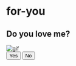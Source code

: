 # for-you  

<!DOCTYPE html>
<html lang="en">
<head>
    <meta charset="UTF-8">
    <meta name="viewport" content="width=device-width, initial-scale=1.0">
    <title>Document</title>
    <link rel="stylesheet" href="style.css"/>
</head>
<body>
    <div class="wrapper">
        <h2 class="question">Do you love me?</h2>
        <img class="gif" alt="gif" src="https://media0.giphy.com/media/t8Lo2mPAzOcmVTgtGe/giphy.gif?cid=6c09b952231uyrnduhdsf4wqnxz03rv9wx3ni5sm0zolrxz3&ep=v1_stickers_related&rid=giphy.gif&ct=s"/>
        <div class="btn-group">
            <button class="yes-btn">Yes</button>
            <button class="no-btn">No</button>
        </div>
    </div>
    <script src="script.js">const wrapper = document.querySelector(".wrapper"
    const question = document.querySelector(".question");
const gif = document.querySelector(".gif");
const yesBtn = document.querySelector(".yes-btn");
const noBtn = document.querySelector(".no-btn");

yesBtn.addEventListener("click", () => {
  question.innerHTML = "I love you too! 😘";
  gif.src =
    "https://media1.giphy.com/media/iCVzZwwE6QNAV2tEE0/giphy.gif";
});

noBtn.addEventListener("mouseover", () => {
  const noBtnRect = noBtn.getBoundingClientRect();
  const maxX = window.innerWidth - noBtnRect.width;
  const maxY = window.innerHeight - noBtnRect.height;

  const randomX = Math.floor(Math.random() * maxX);
  const randomY = Math.floor(Math.random() * maxY);

  noBtn.style.left = randomX + "px";
  noBtn.style.top = randomY + "px";
  
  * {
    margin: 0;
    padding: 0;
    box-sizing: border-box;
}

body {
    display: flex;
    justify-content: center;
    align-items: center;
    min-height: 100vh;
    background: whitesmoke;
}
h2 {
    text-align: center;
    font-size: 3em;
    color: #e94d58;
    margin: 15px 0;
}
.btn-group {
    width: 100%;
    height: 40px;
    display: flex;
    justify-content: center;
    margin-top: 50px;
}
button {
    position: absolute;
    width: 150px;
    height: inherit;
    color: white;
    font-size: 1.2em;
    border-radius: 30px;
    outline: none;
    cursor: pointer;
    box-shadow: 0 2px 4px gray;
    border: 2px solid #e94d58;
    font-size: 1.2em;
}
button:nth-child(1) {
    margin-left: -200px;
    background: #e94d58;
}
button:nth-child(2) {
    margin-right: -200px;
    background: white;
    color: #e94d58;
}
</script>

</html>
